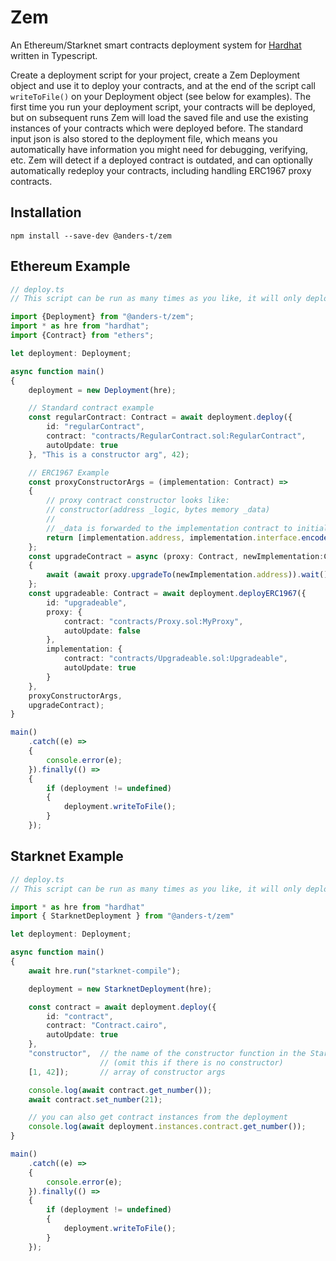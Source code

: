 # Zem

An Ethereum/Starknet smart contracts deployment system for [Hardhat](https://github.com/nomiclabs/hardhat) written in Typescript.

Create a deployment script for your project, create a Zem Deployment object and use it to deploy your contracts, and at the end of the script call `writeToFile()` on your Deployment object (see below for examples). The first time you run your deployment script, your contracts will be deployed, but on subsequent runs Zem will load the saved file and use the existing instances of your contracts which were deployed before. The standard input json is also stored to the deployment file, which means you automatically have information you might need for debugging, verifying, etc. Zem will detect if a deployed contract is outdated, and can optionally automatically redeploy your contracts, including handling ERC1967 proxy contracts.

## Installation

`npm install --save-dev @anders-t/zem`

## Ethereum Example

```ts
// deploy.ts
// This script can be run as many times as you like, it will only deploy what isn't already deployed

import {Deployment} from "@anders-t/zem";
import * as hre from "hardhat";
import {Contract} from "ethers";

let deployment: Deployment;

async function main()
{
    deployment = new Deployment(hre);

    // Standard contract example
    const regularContract: Contract = await deployment.deploy({
        id: "regularContract",
        contract: "contracts/RegularContract.sol:RegularContract",
        autoUpdate: true
    }, "This is a constructor arg", 42);

    // ERC1967 Example
    const proxyConstructorArgs = (implementation: Contract) => 
    {
        // proxy contract constructor looks like:
        // constructor(address _logic, bytes memory _data)
        //
        // _data is forwarded to the implementation contract to initialise it
        return [implementation.address, implementation.interface.encodeFunctionData("init", ["This is an argument for init()", "so is this"])];
    };
    const upgradeContract = async (proxy: Contract, newImplementation:Contract) =>
    {
        await (await proxy.upgradeTo(newImplementation.address)).wait();
    };
    const upgradeable: Contract = await deployment.deployERC1967({
        id: "upgradeable",
        proxy: {
            contract: "contracts/Proxy.sol:MyProxy",
            autoUpdate: false
        },
        implementation: {
            contract: "contracts/Upgradeable.sol:Upgradeable",
            autoUpdate: true
        }
    },
    proxyConstructorArgs,
    upgradeContract);
}

main()
    .catch((e) =>
    {
        console.error(e);
    }).finally(() =>
    {
        if (deployment != undefined)
        {
            deployment.writeToFile();
        }
    });
```

## Starknet Example

```ts
// deploy.ts
// This script can be run as many times as you like, it will only deploy what isn't already deployed

import * as hre from "hardhat"
import { StarknetDeployment } from "@anders-t/zem"

let deployment: Deployment;

async function main()
{
    await hre.run("starknet-compile");

    deployment = new StarknetDeployment(hre);

    const contract = await deployment.deploy({
        id: "contract",
        contract: "Contract.cairo",
        autoUpdate: true
    }, 
    "constructor",  // the name of the constructor function in the StarkNet contract
                    // (omit this if there is no constructor)
    [1, 42]);       // array of constructor args

    console.log(await contract.get_number());
    await contract.set_number(21);

    // you can also get contract instances from the deployment
    console.log(await deployment.instances.contract.get_number());
}

main()
    .catch((e) =>
    {
        console.error(e);
    }).finally(() =>
    {
        if (deployment != undefined)
        {
            deployment.writeToFile();
        }
    });
```
